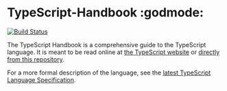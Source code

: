 # TypeScript-Handbook :godmode:

[![Build Status](https://travis-ci.org/Microsoft/TypeScript-Handbook.svg)](https://travis-ci.org/Microsoft/TypeScript-Handbook)

The TypeScript Handbook is a comprehensive guide to the TypeScript language.
It is meant to be read online at [the TypeScript website](https://www.typescriptlang.org/docs/handbook/basic-types.html) or [directly from this repository](./pages/Basic%20Types.md).

For a more formal description of the language, see the [latest TypeScript Language Specification](https://github.com/Microsoft/TypeScript/blob/master/doc/spec.md).
